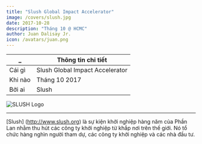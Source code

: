 ```yaml
---
title: "Slush Global Impact Accelerator"
image: /covers/slush.jpg
date: 2017-10-28
description: "Tháng 10 @ HCMC"
author: Juan Dalisay Jr.
icon: /avatars/juan.png
---
```



_ | Thông tin chi tiết
--- | ---
Cái gì | Slush Global Impact Accelerator
Khi nào | Tháng 10 2017
Bởi ai | Slush

![SLUSH Logo](https://sorasystem.sirv.com/logos/slush.png)

--- 

<!-- [Slush](http://www.slush.org) is an annual startup event from Finland that aims to attract startups from all over the world. It hosts thousands of attendees, startups, and investors. -->

[Slush] (http://www.slush.org) là sự kiện khởi nghiệp hàng năm của Phần Lan nhằm thu hút các công ty khởi nghiệp từ khắp nơi trên thế giới. Nó tổ chức hàng nghìn người tham dự, các công ty khởi nghiệp và các nhà đầu tư.


